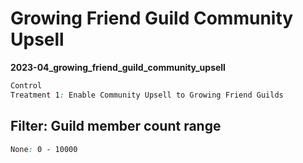 # Growing Friend Guild Community Upsell

**2023-04_growing_friend_guild_community_upsell**

```css
Control
Treatment 1: Enable Community Upsell to Growing Friend Guilds
```

## Filter: Guild member count range
```css
None: 0 - 10000
```

